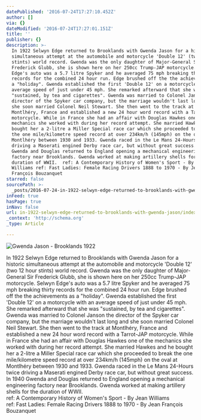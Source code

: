 ```yaml
---
datePublished: '2016-07-24T17:27:10.452Z'
author: []
via: {}
dateModified: '2016-07-24T17:27:01.151Z'
title: ''
publisher: {}
description: >-
  In 1922 Selwyn Edge returned to Brooklands with Gwenda Jason for a historic
  simultaneous attempt at the automobile and motorcycle 'Double 12' (two 12 hour
  stints) world record. Gwenda was the only daughter of Major-General Sir
  Frederick Glubb, she is shown here on her 250cc Trump-JAP motorcycle. Selwyn
  Edge's auto was a 5.7 litre Spyker and he averaged 75 mph breaking thirty
  records for the combined 24 hour run. Edge brushed off the the achievements as
  a "holiday". Gwenda established the first 'Double 12' on a motorcycle with an
  average speed of just under 45 mph. She remarked afterward that she was
  "sustained, by tea and cigarettes". Gwenda was married to Colonel Janson the
  director of the Spyker car company, but the marriage wouldn't last long and
  she soon married Colonel Neil Stewart. She then went to the track at
  Montlhéry, France and established a new 24 hour word record with a Tarrot-JAP
  motorcycle. While in France she had an affair with Douglas Hawkes one of the
  mechanics she worked with during her record attempt. She married Hawkes and he
  bought her a 2-litre a Miller Special race car which she proceeded to break
  the one mile/kilometre speed record at over 234km/h (145mph) on the oval at
  Montlhéry between 1930 and 1933. Gwenda raced in the Le Mans 24-Hours twice
  driving a Maserati engined Derby race car, but without great success. In 1940
  Gwenda and Douglas returned to England opening a mechanical engineering
  factory near Brooklands. Gwenda worked at making artillery shells for the
  duration of WWII.  ref: A Contemporary History of Women's Sport - By Jean
  Williams ref: Fast Ladies: Female Racing Drivers 1888 to 1970 - By Jean
  François Bouzanquet 
starred: false
sourcePath: >-
  _posts/2016-07-24-in-1922-selwyn-edge-returned-to-brooklands-with-gwenda-jason.md
inFeed: true
hasPage: true
inNav: false
url: in-1922-selwyn-edge-returned-to-brooklands-with-gwenda-jason/index.html
_context: 'http://schema.org'
_type: Article

---
```

![Gwenda Jason - Brooklands 1922](https://the-grid-user-content.s3-us-west-2.amazonaws.com/186a5265-e767-4a68-bf96-46babf4729cd.jpg)

In 1922 Selwyn Edge returned to Brooklands with Gwenda Jason for a historic simultaneous attempt at the automobile and motorcycle 'Double 12' (two 12 hour stints) world record. Gwenda was the only daughter of Major-General Sir Frederick Glubb, she is shown here on her 250cc Trump-JAP motorcycle. Selwyn Edge's auto was a 5.7 litre Spyker and he averaged 75 mph breaking thirty records for the combined 24 hour run. Edge brushed off the the achievements as a "holiday". Gwenda established the first 'Double 12' on a motorcycle with an average speed of just under 45 mph. She remarked afterward that she was "sustained, by tea and cigarettes". Gwenda was married to Colonel Janson the director of the Spyker car company, but the marriage wouldn't last long and she soon married Colonel Neil Stewart. She then went to the track at Montlhéry, France and established a new 24 hour word record with a Tarrot-JAP motorcycle. While in France she had an affair with Douglas Hawkes one of the mechanics she worked with during her record attempt. She married Hawkes and he bought her a 2-litre a Miller Special race car which she proceeded to break the one mile/kilometre speed record at over 234km/h (145mph) on the oval at Montlhéry between 1930 and 1933\. Gwenda raced in the Le Mans 24-Hours twice driving a Maserati engined Derby race car, but without great success. In 1940 Gwenda and Douglas returned to England opening a mechanical engineering factory near Brooklands. Gwenda worked at making artillery shells for the duration of WWII.  
ref: A Contemporary History of Women's Sport - By Jean Williams  
ref: Fast Ladies: Female Racing Drivers 1888 to 1970 - By Jean François Bouzanquet